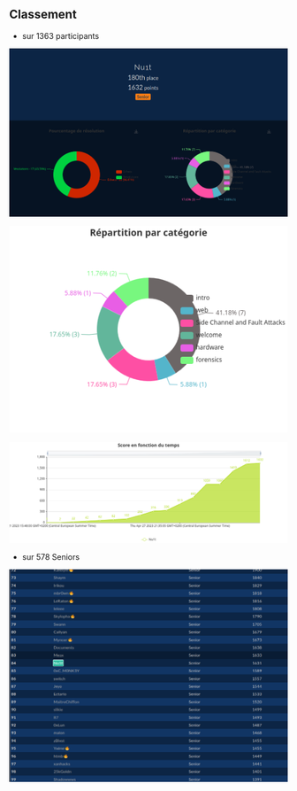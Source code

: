 ## Classement

- sur 1363 participants

![](./score.png)

![](./categorie.png)

![](./evolution.png)

- sur 578 Seniors

![](./senior.png)
